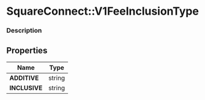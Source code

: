 # SquareConnect::V1FeeInclusionType

### Description



## Properties
Name | Type
------------ | -------------
**ADDITIVE** | string
**INCLUSIVE** | string


